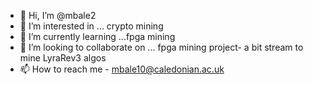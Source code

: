 - 👋 Hi, I’m @mbale2
- 👀 I’m interested in ... crypto mining
- 🌱 I’m currently learning ...fpga mining
- 💞️ I’m looking to collaborate on ... fpga mining project- a bit stream to mine LyraRev3 algos 
- 📫 How to reach me - mbale10@caledonian.ac.uk

<!---
mbale2/mbale2 is a ✨ special ✨ repository because its `README.md` (this file) appears on your GitHub profile.
You can click the Preview link to take a look at your changes.
--->
